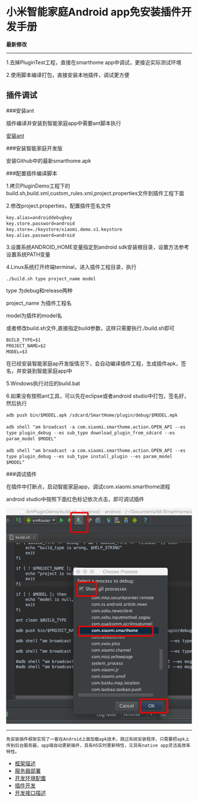 # 小米智能家庭Android app免安装插件开发手册


**最新修改**

------

1.去掉PluginTest工程，直接在smarthome app中调试，更接近实际测试环境

2.使用脚本编译打包，直接安装本地插件，调试更方便


## 插件调试

###安装ant

插件编译并安装到智能家庭app中需要ant脚本执行

[安装ant](http://ant.apache.org/manual/install.html)

###安装智能家庭开发版

安装Github中的最新smarthome.apk

###配置插件编译脚本

1.拷贝PluginDemo工程下的build.sh,build.xml,custom_rules.xml,project.properties文件到插件工程下面

2.修改project.properties，配置插件签名文件

```
key.alias=androiddebugkey
key.store.password=android
key.store=./keystore/xiaomi.demo.v1.keystore
key.alias.password=android
```

3.设置系统ANDROID_HOME变量指定到android sdk安装根目录，设置方法参考设置系统PATH变量

4.Linux系统打开终端terminal，进入插件工程目录，执行

```
./build.sh type project_name model
```
type 为debug和release两种

project_name 为插件工程名

model为插件的model名

或者修改build.sh文件,直接指定build参数，这样只需要执行./build.sh即可

```
BUILD_TYPE=$1
PROJECT_NAME=$2
MODEL=$3

```

在已经安装智能家庭ap开发版情况下，会自动编译插件工程，生成插件apk，签名，并安装到智能家庭app中

5.Windows执行对应的build.bat

6.如果没有按照ant工具，可以先在eclipse或者android studio中打包，签名好，然后执行

```
adb push bin/$MODEL.apk /sdcard/SmartHome/plugin/debug/$MODEL.mpk

adb shell "am broadcast -a com.xiaomi.smarthome.action.OPEN_API --es type plugin_debug --es sub_type download_plugin_from_sdcard --es param_model $MODEL"

adb shell "am broadcast -a com.xiaomi.smarthome.action.OPEN_API --es type plugin_debug --es sub_type install_plugin --es param_model $MODEL"

```



###调试插件


在插件中打断点，启动智能家庭app，调试com.xiaomi.smarthome进程

android studio中按照下面红色标记依次点击，即可调试插件

![](./md_images/debug_studio.png)



------


```
免安装插件框架实现了一套在Android上面加载apk技术，跳过系统安装程序，只需要把apk上传到后台服务器，app端自动更新插件，具有H5实时更新特性，又具有native app灵活高效率特性。
```

- [框架描述](框架描述.md)
- [服务器部署](服务器部署.md)
- [开发环境配置](开发环境配置.md)
- [插件开发](插件开发.md)
- [开发接口描述](开发接口描述.md)




<!-- create time: 2015-04-17 10:53:01  -->
